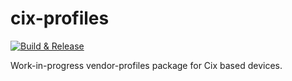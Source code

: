 # cix-profiles

[![Build & Release](https://github.com/radxa-pkg/cix-profiles/actions/workflows/release.yml/badge.svg)](https://github.com/radxa-pkg/cix-profiles/actions/workflows/release.yml)

Work-in-progress vendor-profiles package for Cix based devices.
